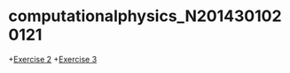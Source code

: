 # computationalphysics_N2014301020121
  +[Exercise 2](https://www.zybuluo.com/zsgaga/note/505248)
  +[Exercise 3](https://www.zybuluo.com/zsgaga/note/505248)
